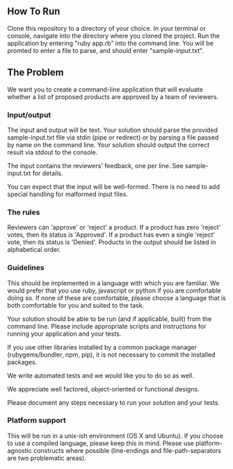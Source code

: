 ## How To Run 

Clone this repository to a directory of your choice. In your terminal or console, navigate into the directory where you cloned the project. Run the application by entering "ruby app.rb" into the command line. You will be promted to enter a file to parse, and should enter "sample-input.txt".

## The Problem

We want you to create a command-line application that will evaluate whether a
list of proposed products are approved by a team of reviewers.

### Input/output

The input and output will be text. Your solution should parse the provided
sample-input.txt file via stdin (pipe or redirect) or by parsing a file passed
by name on the command line. Your solution should output the correct result via
stdout to the console.

The input contains the reviewers' feedback, one per line. See sample-input.txt
for details.

You can expect that the input will be well-formed. There is no need to add
special handling for malformed input files.

### The rules

Reviewers can 'approve' or 'reject' a product. If a product has zero 'reject'
votes, then its status is 'Approved'. If a product has even a single 'reject'
vote, then its status is 'Denied'. Products in the output should be listed in
alphabetical order.

### Guidelines

This should be implemented in a language with which you are familiar. We would
prefer that you use ruby, javascript or python if you are comfortable doing so.
If none of these are comfortable, please choose a language that is both
comfortable for you and suited to the task.

Your solution should be able to be run (and if applicable, built) from the
command line. Please include appropriate scripts and instructions for
running your application and your tests.

If you use other libraries installed by a common package manager
(rubygems/bundler, npm, pip), it is not necessary to commit the installed
packages.

We write automated tests and we would like you to do so as well.

We appreciate well factored, object-oriented or functional designs.

Please document any steps necessary to run your solution and your tests.

### Platform support

This will be run in a unix-ish environment (OS X and Ubuntu). If you choose to
use a compiled language, please keep this in mind. Please use platform-agnostic
constructs where possible (line-endings and file-path-separators are two
problematic areas).
